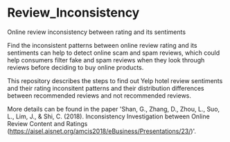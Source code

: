 # Review_Inconsistency
Online review inconsistency between rating and its sentiments

Find the inconsistent patterns between online review rating and its sentiments can help to detect online scam and spam reviews, which could help consumers filter fake and spam reviews when they look through reviews before deciding to buy online products. 


This repository describes the steps to find out Yelp hotel review sentiments and their rating inconsitent patterns and their distribution differences between recommended reviews and not recommended reviews.

More details can be found in the paper 'Shan, G., Zhang, D., Zhou, L., Suo, L., Lim, J., & Shi, C. (2018). Inconsistency Investigation between Online Review Content and Ratings (https://aisel.aisnet.org/amcis2018/eBusiness/Presentations/23/)'.



